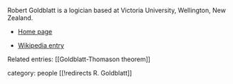 
Robert Goldblatt is a logician based at Victoria University, Wellington, New Zealand.

* [Home page](http://homepages.mcs.vuw.ac.nz/~rob/)



* [Wikipedia entry](http://en.wikipedia.org/wiki/Robert_Goldblatt)

Related entries: [[Goldblatt-Thomason theorem]]

category: people
[[!redirects R. Goldblatt]]